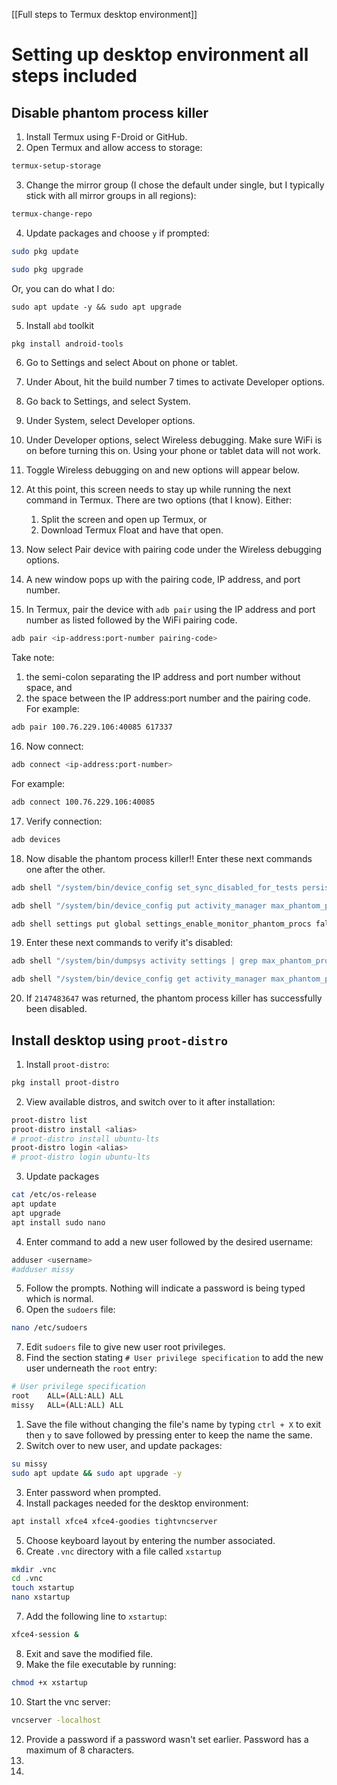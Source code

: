 [[Full steps to Termux desktop environment]]

# Setting up desktop environment all steps included

## Disable phantom process killer

1. Install Termux using F-Droid or GitHub.
2. Open Termux and allow access to storage:

```bash
termux-setup-storage
```

3. Change the mirror group (I chose the default under single, but I typically stick with all mirror groups in all regions):

```bash
termux-change-repo
```

4. Update packages and choose `y` if prompted:

```bash
sudo pkg update
```

```bash
sudo pkg upgrade
```

Or, you can do what I do:

```shell
sudo apt update -y && sudo apt upgrade
```
5.  Install `abd` toolkit

```bash
pkg install android-tools
```

6. Go to Settings and select About on phone or tablet. 
7. Under About, hit the build number 7 times to activate Developer options. 
8. Go back to Settings, and select System. 
9. Under System, select Developer options. 
10. Under Developer options, select Wireless debugging. Make sure WiFi is on before turning this on. Using your phone or tablet data will not work. 
11. Toggle Wireless debugging on and new options will appear below. 
12. At this point, this screen needs to stay up while running the next command in Termux. There are two options (that I know).
Either:
	1. Split the screen and open up Termux, or
	2. Download Termux Float and have that open.

13. Now select Pair device with pairing code under the Wireless debugging options.
14. A new window pops up with the pairing code, IP address, and port number. 
15. In Termux, pair the device with `adb pair` using the IP address and port number as listed followed by the WiFi pairing code.

```bash
adb pair <ip-address:port-number pairing-code>
```

Take note:
1. the semi-colon separating the IP address and port number without space, and
2. the space between the IP address:port number and the pairing code. For example:

```bash
adb pair 100.76.229.106:40085 617337
```

16. Now connect:

```bash
adb connect <ip-address:port-number>
```

For example:

```bash
adb connect 100.76.229.106:40085
```

17. Verify connection:

```bash
adb devices 
```

18. Now disable the phantom process killer!! Enter these next commands one after the other.

```bash
adb shell "/system/bin/device_config set_sync_disabled_for_tests persistent"
```

```bash
adb shell "/system/bin/device_config put activity_manager max_phantom_processes 2147483647"
```

```bash
adb shell settings put global settings_enable_monitor_phantom_procs false
```

19. Enter these next commands to verify it's disabled:

```bash
adb shell "/system/bin/dumpsys activity settings | grep max_phantom_processes"
```

```bash
adb shell "/system/bin/device_config get activity_manager max_phantom_processes"
```

20. If `2147483647` was returned, the phantom process killer has successfully been disabled.


## Install desktop using `proot-distro`
1. Install  `proot-distro`:

```bash
pkg install proot-distro
```

2. View available distros, and switch over to it after installation:

```bash
proot-distro list
proot-distro install <alias>
# proot-distro install ubuntu-lts
proot-distro login <alias>
# proot-distro login ubuntu-lts
```

3. Update packages

```bash
cat /etc/os-release
apt update
apt upgrade
apt install sudo nano
```

4. Enter command to add a new user followed by the desired username:

```bash
adduser <username>
#adduser missy
```

5. Follow the prompts. Nothing will indicate a password is being typed which is normal.
6. Open the `sudoers` file:

```bash
nano /etc/sudoers
```

7. Edit `sudoers` file to give new user root privileges. 
8. Find the section stating `# User privilege specification` to add the new user underneath the `root` entry:

```bash
# User privilege specification
root    ALL=(ALL:ALL) ALL
missy   ALL=(ALL:ALL) ALL
```

1. Save the file without changing the file's name by typing `ctrl + X` to exit then `y` to save followed by pressing enter to keep the name the same.
2. Switch over to new user, and update packages:

```bash
su missy
sudo apt update && sudo apt upgrade -y
```

3. Enter password when prompted. 
4. Install packages needed for the desktop environment:

```bash
apt install xfce4 xfce4-goodies tightvncserver
```

5. Choose keyboard layout by entering the number associated. 
6. Create `.vnc` directory with a file called `xstartup`

```bash
mkdir .vnc
cd .vnc
touch xstartup
nano xstartup
```

7. Add the following line to `xstartup`:

```bash
xfce4-session &
```

8. Exit and save the modified file.
9. Make the file executable by running:

```bash
chmod +x xstartup
```

10. Start the vnc server:

```bash
vncserver -localhost
```

12. Provide a password if a password wasn't set earlier. Password has a maximum of 8 characters.
13. 
14.

